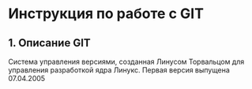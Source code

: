 # Инструкция по работе с GIT

## 1. Описание GIT

Система управления версиями, созданная Линусом Торвальцом для управления разработкой ядра Линукс. Первая версия выпущена 07.04.2005